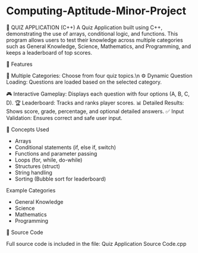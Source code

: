 # Computing-Aptitude-Minor-Project

🎯 QUIZ APPLICATION (C++)
A Quiz Application built using C++, demonstrating the use of arrays, conditional logic, and functions.
This program allows users to test their knowledge across multiple categories such as General Knowledge, Science, Mathematics, and Programming, and keeps a leaderboard of top scores.

📘 Features

🧠 Multiple Categories: Choose from four quiz topics.\n
⚙️ Dynamic Question Loading: Questions are loaded based on the selected category.

🎮 Interactive Gameplay: Displays each question with four options (A, B, C, D).
🏆 Leaderboard: Tracks and ranks player scores.
📊 Detailed Results: Shows score, grade, percentage, and optional detailed answers.
✅ Input Validation: Ensures correct and safe user input.

🧩 Concepts Used
- Arrays
- Conditional statements (if, else if, switch)
- Functions and parameter passing
- Loops (for, while, do-while)
- Structures (struct)
- String handling
- Sorting (Bubble sort for leaderboard)

Example Categories
- General Knowledge
- Science
- Mathematics
- Programming

📂 Source Code

Full source code is included in the file:
Quiz Application Source Code.cpp



  
